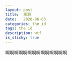 ```yaml
---
layout: post
title:  黑洞
date:   2020-06-03
categories: the id
tags: the id
description: wtf
is_sticky: true
---
```


啊啊啊啊啊啊啊啊啊啊啊啊啊啊
